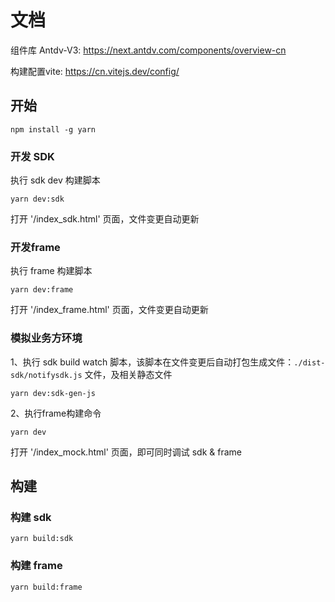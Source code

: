 # 文档

组件库 Antdv-V3: https://next.antdv.com/components/overview-cn

构建配置vite: https://cn.vitejs.dev/config/

## 开始

```shell
npm install -g yarn
```

### 开发 SDK

执行 sdk dev 构建脚本

```shell
yarn dev:sdk
```

打开 '/index_sdk.html' 页面，文件变更自动更新

### 开发frame

执行 frame 构建脚本

```shell
yarn dev:frame
```

打开 '/index_frame.html' 页面，文件变更自动更新

### 模拟业务方环境

1、执行 sdk build watch 脚本，该脚本在文件变更后自动打包生成文件：`./dist-sdk/notifysdk.js` 文件，及相关静态文件

```shell
yarn dev:sdk-gen-js
```

2、执行frame构建命令

```shell
yarn dev
```

打开 '/index_mock.html' 页面，即可同时调试 sdk & frame

## 构建

### 构建 sdk

```shell
yarn build:sdk
```

### 构建 frame

```
yarn build:frame
```

